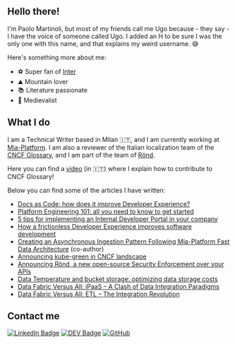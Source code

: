 ## Hello there!

I'm Paolo Martinoli, but most of my friends call me Ugo because - they say - I have the voice of someone called Ugo. I added an H to be sure I was the only one with this name, and that explains my weird username. :sweat_smile:

Here's something more about me:

- :soccer: Super fan of [Inter](https://www.inter.it)
- :mountain: Mountain lover
- :books: Literature passionate
- :european_castle: Medievalist

## What I do

I am a Technical Writer based in Milan :it:, and I am currently working at [Mia-Platform](https://github.com/mia-platform). I am also a reviewer of the Italian localization team of the [CNCF Glossary](https://github.com/cncf/glossary), and I am part of the team of [Rönd](https://github.com/rond-authz). 

Here you can find a [video](https://www.youtube.com/live/xK0dQI1gqoE?feature=share) (in :it:) where I explain how to contribute to CNCF Glossary!

Below you can find some of the articles I have written:

- [Docs as Code: how does it improve Developer Experience?](https://mia-platform.eu/blog/docs-as-code-improve-developer-experience/?utm_source=github&utm_medium=pm-profile)
- [Platform Engineering 101: all you need to know to get started](https://mia-platform.eu/blog/platform-engineering-101/?utm_source=github&utm_medium=pm-profile)
- [5 tips for implementing an Internal Developer Portal in your company](https://mia-platform.eu/blog/internal-developer-portal/?utm_source=github&utm_medium=pm-profile)
- [How a frictionless Developer Experience improves software development](https://mia-platform.eu/blog/frictionless-developer-experience/?utm_source=github&utm_medium=pm-profile)
- [Creating an Asynchronous Ingestion Pattern Following Mia-Platform Fast Data Architecture](https://aws.amazon.com/it/blogs/apn/creating-an-asynchronous-ingestion-pattern-following-mia-platform-fast-data-architecture/) (co-author)
- [Announcing kube-green in CNCF landscape](https://kube-green.dev/blog/cncf-landscape/)
- [Announcing Rönd, a new open-source Security Enforcement over your APIs](https://mia-platform.eu/blog/rond-open-source-api-enforcement/?utm_source=github&utm_medium=pm-profile)
- [Data Temperature and bucket storage: optimizing data storage costs](https://mia-platform.eu/blog/data-temperature-bucket-storage/?utm_source=github&utm_medium=pm-profile)
- [Data Fabric Versus All: iPaaS – A Clash of Data Integration Paradigms](https://mia-platform.eu/blog/data-fabric-vs-ipaas/?utm_source=github&utm_medium=pm-profile)
- [Data Fabric Versus All: ETL – The Integration Revolution](https://mia-platform.eu/blog/data-fabric-vs-etl-elt/?utm_source=github&utm_medium=pm-profile)

## Contact me
[![LinkedIn Badge](https://img.shields.io/badge/-LinkedIn-blue?style=for-the-badge&logo=Linkedin&link=https://www.linkedin.com/in/paolo-e-m-martinoli/)](https://www.linkedin.com/in/paolo-e-m-martinoli/)
[![DEV Badge](https://img.shields.io/badge/-DEV-c14438?style=for-the-badge&logo=Dev.to&labelColor=black&color=black&link=https://dev.to/ugho16)](https://dev.to/ugho16)
[![GitHub](https://img.shields.io/badge/GitHub-%2312100E.svg?&style=for-the-badge&logo=Github&labelColor=black&color=black&logoColor=white&link=https://github.com/ugho16)](https://github.com/ugho16)
